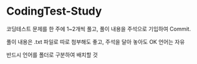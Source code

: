 # CodingTest-Study
코딩테스트 문제를 한 주에 1~2개씩 풀고, 풀이 내용을 주석으로 기입하여 Commit.

풀이 내용은 .txt 파일로 따로 첨부해도 좋고, 주석을 달아 놓아도 OK
언어는 자유

반드시 언어를 폴더로 구분하여 배치할 것 
